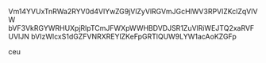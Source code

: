 Vm14YVUxTnRWa2RYV0d4VlYwZG9jVlZyVlRGVmJGcHlWV3RPVlZKclZqVlVW
bVF3VkRGYWRHUXpjRlpTCmJFWXpWWHBDVDJSR1ZuVlRiWEJTQ2xaRVFUVlJN
bVIzWlcxS1dGZFVNRXREYlZKeFpGRTlQUW9LYW1acAoKZGFp

ceu